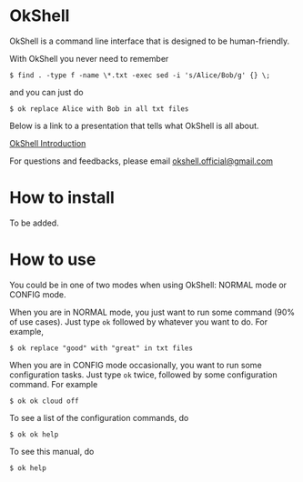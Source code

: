 OkShell
=======

OkShell is a command line interface that is designed to be human-friendly. 

With OkShell you never need to remember

    $ find . -type f -name \*.txt -exec sed -i 's/Alice/Bob/g' {} \;

and you can just do

    $ ok replace Alice with Bob in all txt files

Below is a link to a presentation that tells what OkShell is all about.

[OkShell Introduction](https://docs.google.com/presentation/d/1HG6YCgUMHHSWAYLbdabj1I1z9pmOVZQp5VvIinCIlXA/pub?start=false&loop=false&delayms=3000)

For questions and feedbacks, please email <okshell.official@gmail.com>


How to install
==============

To be added.


How to use
==========

You could be in one of two modes when using OkShell: NORMAL mode or CONFIG
mode. 

When you are in NORMAL mode, you just want to run some command (90% of use
cases). Just type `ok` followed by whatever you want to do. For example,

    $ ok replace "good" with "great" in txt files

When you are in CONFIG mode occasionally, you want to run some configuration
tasks. Just type `ok` twice, followed by some configuration command. For
example

    $ ok ok cloud off

To see a list of the configuration commands, do 

    $ ok ok help

To see this manual, do 

    $ ok help


